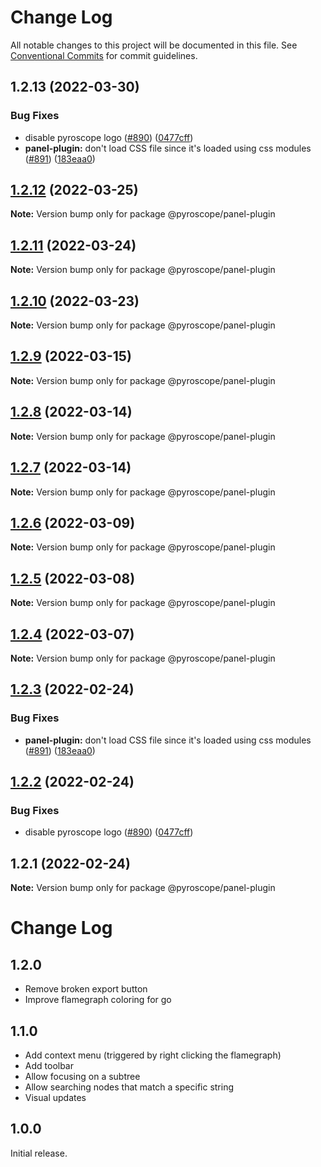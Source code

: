 # Change Log

All notable changes to this project will be documented in this file.
See [Conventional Commits](https://conventionalcommits.org) for commit guidelines.

## 1.2.13 (2022-03-30)


### Bug Fixes

* disable pyroscope logo ([#890](https://github.com/omarabid/pyroscope/issues/890)) ([0477cff](https://github.com/omarabid/pyroscope/commit/0477cff8565406c330b48c819c0ed16a69653cee))
* **panel-plugin:** don't load CSS file since it's loaded using css modules ([#891](https://github.com/omarabid/pyroscope/issues/891)) ([183eaa0](https://github.com/omarabid/pyroscope/commit/183eaa0e0e719d4f1c408195a2f2b5912b5071d3))





## [1.2.12](https://github.com/pyroscope-io/pyroscope/compare/@pyroscope/panel-plugin@1.2.11...@pyroscope/panel-plugin@1.2.12) (2022-03-25)

**Note:** Version bump only for package @pyroscope/panel-plugin





## [1.2.11](https://github.com/pyroscope-io/pyroscope/compare/@pyroscope/panel-plugin@1.2.10...@pyroscope/panel-plugin@1.2.11) (2022-03-24)

**Note:** Version bump only for package @pyroscope/panel-plugin





## [1.2.10](https://github.com/pyroscope-io/pyroscope/compare/@pyroscope/panel-plugin@1.2.9...@pyroscope/panel-plugin@1.2.10) (2022-03-23)

**Note:** Version bump only for package @pyroscope/panel-plugin





## [1.2.9](https://github.com/pyroscope-io/pyroscope/compare/@pyroscope/panel-plugin@1.2.8...@pyroscope/panel-plugin@1.2.9) (2022-03-15)

**Note:** Version bump only for package @pyroscope/panel-plugin





## [1.2.8](https://github.com/pyroscope-io/pyroscope/compare/@pyroscope/panel-plugin@1.2.7...@pyroscope/panel-plugin@1.2.8) (2022-03-14)

**Note:** Version bump only for package @pyroscope/panel-plugin





## [1.2.7](https://github.com/pyroscope-io/pyroscope/compare/@pyroscope/panel-plugin@1.2.6...@pyroscope/panel-plugin@1.2.7) (2022-03-14)

**Note:** Version bump only for package @pyroscope/panel-plugin





## [1.2.6](https://github.com/pyroscope-io/pyroscope/compare/@pyroscope/panel-plugin@1.2.5...@pyroscope/panel-plugin@1.2.6) (2022-03-09)

**Note:** Version bump only for package @pyroscope/panel-plugin





## [1.2.5](https://github.com/pyroscope-io/pyroscope/compare/@pyroscope/panel-plugin@1.2.4...@pyroscope/panel-plugin@1.2.5) (2022-03-08)

**Note:** Version bump only for package @pyroscope/panel-plugin





## [1.2.4](https://github.com/pyroscope-io/pyroscope/compare/@pyroscope/panel-plugin@1.2.3...@pyroscope/panel-plugin@1.2.4) (2022-03-07)

**Note:** Version bump only for package @pyroscope/panel-plugin





## [1.2.3](https://github.com/pyroscope-io/pyroscope/compare/@pyroscope/panel-plugin@1.2.2...@pyroscope/panel-plugin@1.2.3) (2022-02-24)


### Bug Fixes

* **panel-plugin:** don't load CSS file since it's loaded using css modules ([#891](https://github.com/pyroscope-io/pyroscope/issues/891)) ([183eaa0](https://github.com/pyroscope-io/pyroscope/commit/183eaa0e0e719d4f1c408195a2f2b5912b5071d3))





## [1.2.2](https://github.com/pyroscope-io/pyroscope/compare/@pyroscope/panel-plugin@1.2.1...@pyroscope/panel-plugin@1.2.2) (2022-02-24)


### Bug Fixes

* disable pyroscope logo ([#890](https://github.com/pyroscope-io/pyroscope/issues/890)) ([0477cff](https://github.com/pyroscope-io/pyroscope/commit/0477cff8565406c330b48c819c0ed16a69653cee))





## 1.2.1 (2022-02-24)

**Note:** Version bump only for package @pyroscope/panel-plugin





# Change Log

## 1.2.0
* Remove broken export button
* Improve flamegraph coloring for go


## 1.1.0
* Add context menu (triggered by right clicking the flamegraph)
* Add toolbar
* Allow focusing on a subtree
* Allow searching nodes that match a specific string
* Visual updates

## 1.0.0

Initial release.
